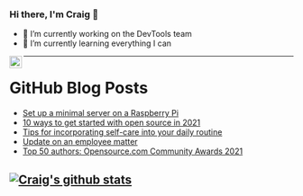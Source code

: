 ### Hi there, I'm Craig 👋

<!--
**CraigTeelFugro/CraigTeelFugro** is a ✨ _special_ ✨ repository because its `README.md` (this file) appears on your GitHub profile.

Here are some ideas to get you started:
-->

- 🔭 I’m currently working on the DevTools team
- 🌱 I’m currently learning everything I can

[<img align="left" alt="Craig Teel | LinkedIn" width="22px" src="https://cdn.jsdelivr.net/npm/simple-icons@v3/icons/linkedin.svg" />][linkedin]

---

# GitHub Blog Posts

<!-- BLOG-POST-LIST:START -->
- [Set up a minimal server on a Raspberry Pi](https://opensource.com/article/21/1/minimal-server-raspberry-pi)
- [10 ways to get started with open source in 2021](https://opensource.com/article/21/1/getting-started-open-source)
- [Tips for incorporating self-care into your daily routine](https://opensource.com/article/21/1/self-care)
- [Update on an employee matter](https://github.blog/2021-01-17-update-on-an-employee-matter/)
- [Top 50 authors: Opensource.com Community Awards 2021](https://opensource.com/article/21/1/community-awards-2021)
<!-- BLOG-POST-LIST:END -->

## [![Craig's github stats](https://github-readme-stats.vercel.app/api?username=craigteelfugro)](https://github.com/anuraghazra/github-readme-stats)


[linkedin]: https://linkedin.com/in/craig-teel-b8786771
